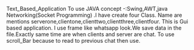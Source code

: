 Text_Based_Application
To use JAVA concept -:Swing,AWT,java Networking(Socket Programming) .I have create four Class. Name are mentions serverone,clientone,clienttwo,clientthree,clientfour. This is Gui based application. I use frame like whatsapp look.We save data in the file.Exactly same time are when clients and server are chat. To use scroll_Bar because to read to previous chat then use.
